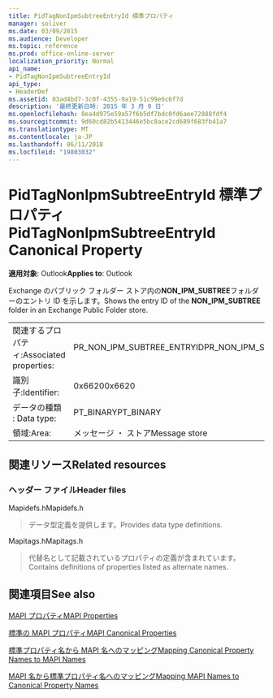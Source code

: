```yaml
---
title: PidTagNonIpmSubtreeEntryId 標準プロパティ
manager: soliver
ms.date: 03/09/2015
ms.audience: Developer
ms.topic: reference
ms.prod: office-online-server
localization_priority: Normal
api_name:
- PidTagNonIpmSubtreeEntryId
api_type:
- HeaderDef
ms.assetid: 03ad4bd7-3c0f-4355-9a19-51c99e6c6f7d
description: '最終更新日時: 2015 年 3 月 9 日'
ms.openlocfilehash: 8ea4d975e59a57f6b5df7bdc0fd6aee72888fdf4
ms.sourcegitcommit: 9d60cd82b5413446e5bc8ace2cd689f683fb41a7
ms.translationtype: MT
ms.contentlocale: ja-JP
ms.lasthandoff: 06/11/2018
ms.locfileid: "19803032"
---
```

# <a name="pidtagnonipmsubtreeentryid-canonical-property"></a><span data-ttu-id="8a040-103">PidTagNonIpmSubtreeEntryId 標準プロパティ</span><span class="sxs-lookup"><span data-stu-id="8a040-103">PidTagNonIpmSubtreeEntryId Canonical Property</span></span>

  
  
<span data-ttu-id="8a040-104">**適用対象**: Outlook</span><span class="sxs-lookup"><span data-stu-id="8a040-104">**Applies to**: Outlook</span></span> 
  
<span data-ttu-id="8a040-105">Exchange のパブリック フォルダー ストア内の**NON_IPM_SUBTREE**フォルダーのエントリ ID を示します。</span><span class="sxs-lookup"><span data-stu-id="8a040-105">Shows the entry ID of the **NON_IPM_SUBTREE** folder in an Exchange Public Folder store.</span></span> 
  
|||
|:-----|:-----|
|<span data-ttu-id="8a040-106">関連するプロパティ:</span><span class="sxs-lookup"><span data-stu-id="8a040-106">Associated properties:</span></span>  <br/> |<span data-ttu-id="8a040-107">PR_NON_IPM_SUBTREE_ENTRYID</span><span class="sxs-lookup"><span data-stu-id="8a040-107">PR_NON_IPM_SUBTREE_ENTRYID</span></span>  <br/> |
|<span data-ttu-id="8a040-108">識別子:</span><span class="sxs-lookup"><span data-stu-id="8a040-108">Identifier:</span></span>  <br/> |<span data-ttu-id="8a040-109">0x6620</span><span class="sxs-lookup"><span data-stu-id="8a040-109">0x6620</span></span>  <br/> |
|<span data-ttu-id="8a040-110">データの種類 : </span><span class="sxs-lookup"><span data-stu-id="8a040-110">Data type:</span></span>  <br/> |<span data-ttu-id="8a040-111">PT_BINARY</span><span class="sxs-lookup"><span data-stu-id="8a040-111">PT_BINARY</span></span>  <br/> |
|<span data-ttu-id="8a040-112">領域:</span><span class="sxs-lookup"><span data-stu-id="8a040-112">Area:</span></span>  <br/> |<span data-ttu-id="8a040-113">メッセージ ・ ストア</span><span class="sxs-lookup"><span data-stu-id="8a040-113">Message store</span></span>  <br/> |
   
## <a name="related-resources"></a><span data-ttu-id="8a040-114">関連リソース</span><span class="sxs-lookup"><span data-stu-id="8a040-114">Related resources</span></span>

### <a name="header-files"></a><span data-ttu-id="8a040-115">ヘッダー ファイル</span><span class="sxs-lookup"><span data-stu-id="8a040-115">Header files</span></span>

<span data-ttu-id="8a040-116">Mapidefs.h</span><span class="sxs-lookup"><span data-stu-id="8a040-116">Mapidefs.h</span></span>
  
> <span data-ttu-id="8a040-117">データ型定義を提供します。</span><span class="sxs-lookup"><span data-stu-id="8a040-117">Provides data type definitions.</span></span>
    
<span data-ttu-id="8a040-118">Mapitags.h</span><span class="sxs-lookup"><span data-stu-id="8a040-118">Mapitags.h</span></span>
  
> <span data-ttu-id="8a040-119">代替名として記載されているプロパティの定義が含まれています。</span><span class="sxs-lookup"><span data-stu-id="8a040-119">Contains definitions of properties listed as alternate names.</span></span>
    
## <a name="see-also"></a><span data-ttu-id="8a040-120">関連項目</span><span class="sxs-lookup"><span data-stu-id="8a040-120">See also</span></span>



[<span data-ttu-id="8a040-121">MAPI プロパティ</span><span class="sxs-lookup"><span data-stu-id="8a040-121">MAPI Properties</span></span>](mapi-properties.md)
  
[<span data-ttu-id="8a040-122">標準の MAPI プロパティ</span><span class="sxs-lookup"><span data-stu-id="8a040-122">MAPI Canonical Properties</span></span>](mapi-canonical-properties.md)
  
[<span data-ttu-id="8a040-123">標準プロパティ名から MAPI 名へのマッピング</span><span class="sxs-lookup"><span data-stu-id="8a040-123">Mapping Canonical Property Names to MAPI Names</span></span>](mapping-canonical-property-names-to-mapi-names.md)
  
[<span data-ttu-id="8a040-124">MAPI 名から標準プロパティ名へのマッピング</span><span class="sxs-lookup"><span data-stu-id="8a040-124">Mapping MAPI Names to Canonical Property Names</span></span>](mapping-mapi-names-to-canonical-property-names.md)

